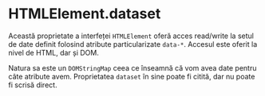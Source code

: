 # HTMLElement.dataset

Această proprietate a interfeței `HTMLElement` oferă acces read/write la setul de date definit folosind atribute particularizate `data-*`. Accesul este oferit la nivel de HTML, dar și DOM.

Natura sa este un `DOMStringMap` ceea ce înseamnă că vom avea date pentru câte atribute avem. Proprietatea `dataset` în sine poate fi citită, dar nu poate fi scrisă direct.